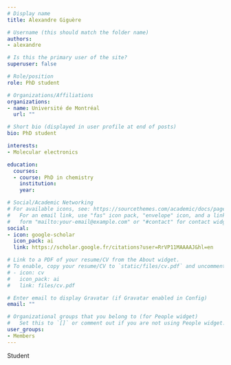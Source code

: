 ```yaml
---
# Display name
title: Alexandre Giguère

# Username (this should match the folder name)
authors:
- alexandre

# Is this the primary user of the site?
superuser: false

# Role/position
role: PhD student

# Organizations/Affiliations
organizations:
- name: Université de Montréal
  url: ""

# Short bio (displayed in user profile at end of posts)
bio: PhD student

interests:
- Molecular electronics

education:
  courses:
  - course: PhD in chemistry
    institution: 
    year: 

# Social/Academic Networking
# For available icons, see: https://sourcethemes.com/academic/docs/page-builder/#icons
#   For an email link, use "fas" icon pack, "envelope" icon, and a link in the
#   form "mailto:your-email@example.com" or "#contact" for contact widget.
social:
- icon: google-scholar
  icon_pack: ai
  link: https://scholar.google.fr/citations?user=RrVP11MAAAAJ&hl=en

# Link to a PDF of your resume/CV from the About widget.
# To enable, copy your resume/CV to `static/files/cv.pdf` and uncomment the lines below.
# - icon: cv
#   icon_pack: ai
#   link: files/cv.pdf

# Enter email to display Gravatar (if Gravatar enabled in Config)
email: ""

# Organizational groups that you belong to (for People widget)
#   Set this to `[]` or comment out if you are not using People widget.
user_groups:
- Members
---
```

Student
